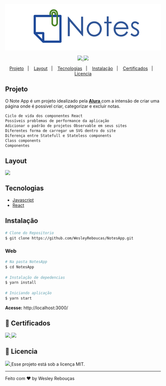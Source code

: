 <div >
	<img src="public/notes.png" width="1000px">
</div>

<p align="center">
	<a href="https://www.linkedin.com/in/wesley-andrade/">	
		<img src="https://img.shields.io/static/v1?label=&message=WesleyAndrade&color=199ffc&style=flat&logo=linkedin"/>
	</a>
	<a href="https://choosealicense.com/licenses/mit/">	
		<img src="https://img.shields.io/static/v1?label=License&message=MIT&color=199ffc&style=flat"/>
	</a>
</p>

<p align="center">
  <a href="#projeto">Projeto</a>&nbsp;&nbsp;&nbsp;|&nbsp;&nbsp;&nbsp;
  <a href="#layout">Layout</a>&nbsp;&nbsp;&nbsp;|&nbsp;&nbsp;&nbsp;
  <a href="#tecnologias">Tecnologias</a>&nbsp;&nbsp;&nbsp;|&nbsp;&nbsp;&nbsp;
  <a href="#instalação">Instalação</a>&nbsp;&nbsp;&nbsp;|&nbsp;&nbsp;&nbsp;
  <a href="#bookmark_tabs-certificados">Certificados</a>&nbsp;&nbsp;&nbsp;|&nbsp;&nbsp;&nbsp;
  <a href="#page_with_curl-licencia">Licencia</a>
</p>

## Projeto

O Note App é um projeto idealizado pela 
<a href="https://alura.com.br/"> **Alura** </a> 
com a intensão de criar uma página onde é possivel criar, categorizar e excluir notas.


    Ciclo de vida dos componentes React
    Possíveis problemas de performance da aplicação
    Adicionar o padrão de projetos Observable em seus sites
    Diferentes forma de carregar um SVG dentro do site
    Diferença entre Statefull e Stateless components
    Class components 
    Componentes



## Layout

<div style="display: flex; flex-direction: 'row'; align-items: 'center';">
	<img src="https://user-images.githubusercontent.com/28845397/112648473-54f35000-8e28-11eb-9464-aeecc0927257.png" width="950px">	
</div>

## Tecnologias

- [Javascript](https://www.javascript.com/)
- [React](https://reactjs.org)

## Instalação
```bash
# Clone do Repositorio
$ git clone https://github.com/WesleyReboucas/NotesApp.git
```

### Web

```bash
# Na pasta NotesApp
$ cd NotesApp

# Instalação de depedencias
$ yarn install

# Iniciando aplicação
$ yarn start
```
**Acesse:** http://localhost:3000/ 

## :bookmark_tabs: Certificados 
<a href="https://cursos.alura.com.br/certificate/7f20df07-998b-476f-8191-0cc73c921dc8">
	<img src="https://img.shields.io/static/v1?label=Alura&message=2021&color=199ffc&style=flat"/>
</a>
<a href="https://cursos.alura.com.br/certificate/7d0def45-b570-4ee5-a24c-6b1a461b57a1">
	<img src="https://img.shields.io/static/v1?label=Alura&message=2021&color=199ffc&style=flat"/>
</a>

## :page_with_curl: Licencia 
<a href="https://choosealicense.com/licenses/mit/">
	<img src="https://img.shields.io/static/v1?label=License&message=2021&color=A31F34&style=flat"/>
</a>
Esse projeto está sob a licença MIT.




---

Feito com ♥ by Wesley Rebouças



